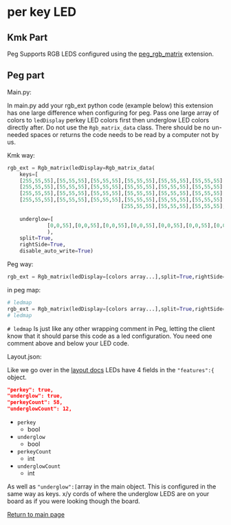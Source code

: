 # per key LED
## Kmk Part
Peg Supports RGB LEDS configured using the [peg_rgb_matrix](https://github.com/KMKfw/kmk_firmware/blob/master/docs/peg_rgb_matrix.md) extension. 




## Peg part
Main.py:

 In main.py add your rgb_ext python code (example below) this extension has one large difference when configuring for peg.
Pass one large array of colors to `ledDisplay` perkey LED colors first then underglow LED colors directly after. 
Do not use the `Rgb_matrix_data` class.
  There should be no un-needed spaces or returns the code needs to be read by a computer not by us. 

Kmk way:
```python 
rgb_ext = Rgb_matrix(ledDisplay=Rgb_matrix_data(
    keys=[
    [255,55,55],[55,55,55],[55,55,55],[55,55,55],[55,55,55],[55,55,55],                        [55,55,55],[55,55,55],[55,55,55],[55,55,55],[55,55,55],[255,55,55],
    [255,55,55],[55,55,55],[55,55,55],[55,55,55],[55,55,55],[55,55,55],                        [55,55,55],[55,55,55],[55,55,55],[55,55,55],[55,55,55],[255,55,55],
    [255,55,55],[55,55,55],[55,55,55],[55,55,55],[55,55,55],[55,55,55],                        [55,55,55],[55,55,55],[55,55,55],[55,55,55],[55,55,55],[255,55,55],
    [255,55,55],[55,55,55],[55,55,55],[55,55,55],[55,55,55],[55,55,55],[255,55,55],[255,55,55],[55,55,55],[55,55,55],[55,55,55],[55,55,55],[55,55,55],[255,55,55],
                                     [255,55,55],[55,55,55],[55,55,55],[255,55,55],[255,55,55],[55,55,55],[55,55,55],[255,55,55]],
                                    
    underglow=[ 
             [0,0,55],[0,0,55],[0,0,55],[0,0,55],[0,0,55],[0,0,55],[0,0,55],[0,0,55],[0,0,55],[0,0,55],[0,0,55],[0,0,55]]
             ),
    split=True,
    rightSide=True,
    disable_auto_write=True)
```
Peg way:
```python
rgb_ext = Rgb_matrix(ledDisplay=[colors array...],split=True,rightSide=False,disable_auto_write=True)
```
in peg map:
 ```python
# ledmap
rgb_ext = Rgb_matrix(ledDisplay=[colors array...],split=True,rightSide=False,disable_auto_write=True)
# ledmap
 ```
 `# ledmap` Is just like any other wrapping comment in Peg, letting the client know that it should parse this code as a led configuration.
 You need one comment above and below your LED code.

 Layout.json:

 Like we go over in the [layout docs](./layout.md)
 LEDs have 4 fields in the `"features":{` object.
 ```json
"perkey": true,
"underglow": true,
"perkeyCount": 58,
"underglowCount": 12,
 ```
 * `perkey`
    * bool
 * `underglow`
    * bool
* `perkeyCount`
    * int
* `underglowCount`
    * int

As well as `"underglow":[`array in the main object. This is configured in the same way as keys. x/y cords of where the underglow LEDS are on your board as if you were looking though the board.  

[Return to main page](./README.md)